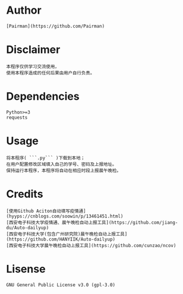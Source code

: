 # Author
    [Pairman](https://github.com/Pairman)
# Disclaimer
    本程序仅供学习交流使用，
    使用本程序造成的任何后果由用户自行负责。
# Dependencies
    Python>=3
    requests
# Usage
    将本程序( ```.py``` )下载到本地；
    在用户配置修改区域填入自己的学号、密码及上报地址。
    保持运行本程序，本程序将自动在相应时段上报晨午晚检。
# Credits
    [使用Github Aciton自动填写疫情通](hyyps://cnblogs.com/soowin/p/13461451.html)
    [西安电子科技大学疫情通、晨午晚检自动上报工具](https://github.com/jiang-du/Auto-dailyup)
    [西安电子科技大学(包含广州研究院)晨午晚检自动上报工具](https://github.com/HANYIIK/Auto-dailyup)
    [西安电子科技大学晨午晚检自动上报工具](https://github.com/cunzao/ncov)
# Lisense
    GNU General Public License v3.0 (gpl-3.0)

